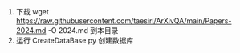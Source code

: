 1. 下载 wget https://raw.githubusercontent.com/taesiri/ArXivQA/main/Papers-2024.md -O 2024.md 到本目录
2. 运行 CreateDataBase.py 创建数据库